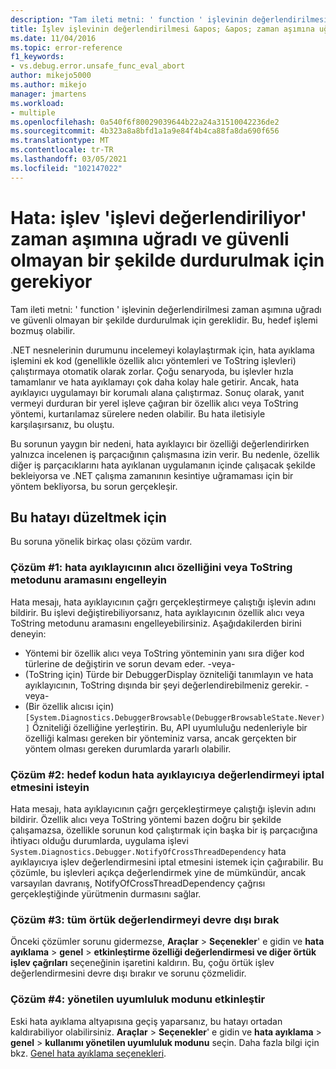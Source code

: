 ```yaml
---
description: "Tam ileti metni: ' function ' işlevinin değerlendirilmesi zaman aşımına uğradı ve güvenli olmayan bir şekilde durdurulmak için gereklidir."
title: İşlev işlevinin değerlendirilmesi &apos; &apos; zaman aşımına uğradı ve güvenli olmayan bir şekilde durdurulmak için gereklidir | Microsoft Docs
ms.date: 11/04/2016
ms.topic: error-reference
f1_keywords:
- vs.debug.error.unsafe_func_eval_abort
author: mikejo5000
ms.author: mikejo
manager: jmartens
ms.workload:
- multiple
ms.openlocfilehash: 0a540f6f80029039644b22a24a31510042236de2
ms.sourcegitcommit: 4b323a8a8bfd1a1a9e84f4b4ca88fa8da690f656
ms.translationtype: MT
ms.contentlocale: tr-TR
ms.lasthandoff: 03/05/2021
ms.locfileid: "102147022"
---
```

# <a name="error-evaluating-the-function-39function39-timed-out-and-needed-to-be-aborted-in-an-unsafe-way"></a>Hata: işlev &#39;işlevi değerlendiriliyor&#39; zaman aşımına uğradı ve güvenli olmayan bir şekilde durdurulmak için gerekiyor

Tam ileti metni: ' function ' işlevinin değerlendirilmesi zaman aşımına uğradı ve güvenli olmayan bir şekilde durdurulmak için gereklidir. Bu, hedef işlemi bozmuş olabilir.

.NET nesnelerinin durumunu incelemeyi kolaylaştırmak için, hata ayıklama işlemini ek kod (genellikle özellik alıcı yöntemleri ve ToString işlevleri) çalıştırmaya otomatik olarak zorlar. Çoğu senaryoda, bu işlevler hızla tamamlanır ve hata ayıklamayı çok daha kolay hale getirir. Ancak, hata ayıklayıcı uygulamayı bir korumalı alana çalıştırmaz. Sonuç olarak, yanıt vermeyi durduran bir yerel işleve çağıran bir özellik alıcı veya ToString yöntemi, kurtarılamaz sürelere neden olabilir. Bu hata iletisiyle karşılaşırsanız, bu oluştu.

Bu sorunun yaygın bir nedeni, hata ayıklayıcı bir özelliği değerlendirirken yalnızca incelenen iş parçacığının çalışmasına izin verir. Bu nedenle, özellik diğer iş parçacıklarını hata ayıklanan uygulamanın içinde çalışacak şekilde bekleiyorsa ve .NET çalışma zamanının kesintiye uğramaması için bir yöntem bekliyorsa, bu sorun gerçekleşir.

## <a name="to-correct-this-error"></a>Bu hatayı düzeltmek için

Bu soruna yönelik birkaç olası çözüm vardır.

### <a name="solution-1-prevent-the-debugger-from-calling-the-getter-property-or-tostring-method"></a>Çözüm #1: hata ayıklayıcının alıcı özelliğini veya ToString metodunu aramasını engelleyin

Hata mesajı, hata ayıklayıcının çağrı gerçekleştirmeye çalıştığı işlevin adını bildirir. Bu işlevi değiştirebiliyorsanız, hata ayıklayıcının özellik alıcı veya ToString metodunu aramasını engelleyebilirsiniz. Aşağıdakilerden birini deneyin:

* Yöntemi bir özellik alıcı veya ToString yönteminin yanı sıra diğer kod türlerine de değiştirin ve sorun devam eder.
    -veya-
* (ToString için) Türde bir DebuggerDisplay özniteliği tanımlayın ve hata ayıklayıcının, ToString dışında bir şeyi değerlendirebilmeniz gerekir.
    -veya-
* (Bir özellik alıcısı için) `[System.Diagnostics.DebuggerBrowsable(DebuggerBrowsableState.Never)]` Özniteliği özelliğine yerleştirin. Bu, API uyumluluğu nedenleriyle bir özelliği kalması gereken bir yönteminiz varsa, ancak gerçekten bir yöntem olması gereken durumlarda yararlı olabilir.

### <a name="solution-2-have-the-target-code-ask-the-debugger-to-abort-the-evaluation"></a>Çözüm #2: hedef kodun hata ayıklayıcıya değerlendirmeyi iptal etmesini isteyin

Hata mesajı, hata ayıklayıcının çağrı gerçekleştirmeye çalıştığı işlevin adını bildirir. Özellik alıcı veya ToString yöntemi bazen doğru bir şekilde çalışamazsa, özellikle sorunun kod çalıştırmak için başka bir iş parçacığına ihtiyacı olduğu durumlarda, uygulama işlevi `System.Diagnostics.Debugger.NotifyOfCrossThreadDependency` hata ayıklayıcıya işlev değerlendirmesini iptal etmesini istemek için çağırabilir. Bu çözümle, bu işlevleri açıkça değerlendirmek yine de mümkündür, ancak varsayılan davranış, NotifyOfCrossThreadDependency çağrısı gerçekleştiğinde yürütmenin durmasını sağlar.

### <a name="solution-3-disable-all-implicit-evaluation"></a>Çözüm #3: tüm örtük değerlendirmeyi devre dışı bırak

Önceki çözümler sorunu gidermezse, **Araçlar**  >  **Seçenekler**' e gidin ve **hata ayıklama**  >  **genel**  >  **etkinleştirme özelliği değerlendirmesi ve diğer örtük işlev çağrıları** seçeneğinin işaretini kaldırın. Bu, çoğu örtük işlev değerlendirmesini devre dışı bırakır ve sorunu çözmelidir.

### <a name="solution-4-enable-managed-compatibility-mode"></a>Çözüm #4: yönetilen uyumluluk modunu etkinleştir

Eski hata ayıklama altyapısına geçiş yaparsanız, bu hatayı ortadan kaldırabiliyor olabilirsiniz. **Araçlar**  >  **Seçenekler**' e gidin ve **hata ayıklama**  >  **genel**  >  **kullanımı yönetilen uyumluluk modunu** seçin. Daha fazla bilgi için bkz. [Genel hata ayıklama seçenekleri](../debugger/general-debugging-options-dialog-box.md).
